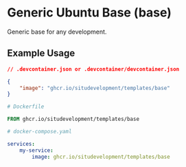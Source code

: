# Generic Ubuntu Base (base)

Generic base for any development.

## Example Usage

```json
// .devcontainer.json or .devcontainer/devcontainer.json

{
    "image": "ghcr.io/situdevelopment/templates/base"
}
```

```dockerfile
# Dockerfile

FROM ghcr.io/situdevelopment/templates/base
```

```yaml
# docker-compose.yaml

services:
    my-service:
        image: ghcr.io/situdevelopment/templates/base
```
